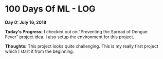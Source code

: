 # 100 Days Of ML - LOG

**Day 0: July 16, 2018**

**Today's Progress:** I checked out on "Preventing the Spread of Dengue Fever" project idea. I also setup the environment for this project.

**Thoughts:** This project looks quite challenging. This is my really first project which I start it from the beginning. 
